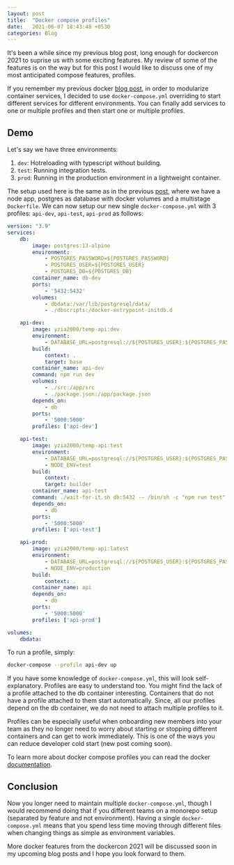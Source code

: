 ```yaml
---
layout: post
title:  "Docker compose profiles"
date:   2021-06-07 18:43:48 +0530
categories: Blog
---
```


It's been a while since my previous blog post, long enough for dockercon 2021
to suprise us with some exciting features. My review of some of the features is
on the way but for this post I would like to discuss one of my most anticipated compose
features, profiles.

If you remember my previous docker [blog post](https://yzia2000.github.io/blog/2021/01/15/docker-postgres-node.html), 
in order to modularize container services, I decided to use `docker-compose.yml` overriding to start different
services for different environments. You can finally add services to one or multiple profiles and then
start one or multiple profiles.

## Demo
Let's say we have three environments: 
1. `dev`: Hotreloading with typescript without building.
2. `test`: Running integration tests. 
3. `prod`: Running in the production environment in a lightweight container. 

The setup used here is the same as in the previous [post](https://yzia2000.github.io/blog/2021/01/15/docker-postgres-node.html),
where we have a node app, postgres as database with docker volumes and a multistage `Dockerfile`.
We can now setup our new single `docker-compose.yml` with 3 profiles: `api-dev`, `api-test`, `api-prod`
as follows:
```yml
version: "3.9"
services:
    db:
        image: postgres:13-alpine
        environment:
            - POSTGRES_PASSWORD=${POSTGRES_PASSWORD}
            - POSTGRES_USER=${POSTGRES_USER}
            - POSTGRES_DB=${POSTGRES_DB}
        container_name: db-dev
        ports: 
            - '5432:5432'
        volumes:
            - dbdata:/var/lib/postgresql/data/
            - ./dbscripts:/docker-entrypoint-initdb.d

    api-dev:
        image: yzia2000/temp-api:dev
        environment:
            - DATABASE_URL=postgresql://${POSTGRES_USER}:${POSTGRES_PASSWORD}@db:5432/${POSTGRES_DB}
        build:
            context: .
            target: base
        container_name: api-dev
        command: npm run dev
        volumes:
            - ./src:/app/src
            - ./package.json:/app/package.json
        depends_on:
            - db
        ports:
            - '5000:5000'
        profiles: ['api-dev']

    api-test:
        image: yzia2000/temp-api:test
        environment:
            - DATABASE_URL=postgresql://${POSTGRES_USER}:${POSTGRES_PASSWORD}@db:5432/${POSTGRES_DB}
            - NODE_ENV=test
        build:
            context: .
            target: builder
        container_name: api-test
        command: ./wait-for-it.sh db:5432 -- /bin/sh -c "npm run test"
        depends_on:
            - db
        ports:
            - '5000:5000'
        profiles: ['api-test']

    api-prod:
        image: yzia2000/temp-api:latest
        environment:
            - DATABASE_URL=postgresql://${POSTGRES_USER}:${POSTGRES_PASSWORD}@db:5432/${POSTGRES_DB}
            - NODE_ENV=production
        build:
            context: .
        container_name: api
        depends_on:
            - db
        ports:
            - '5000:5000'
        profiles: ['api-prod']

volumes:
    dbdata:
```

To run a profile, simply:
```sh
docker-compose --profile api-dev up
```

If you have some knowledge of `docker-compose.yml`, this will look self-explanatory. Profiles
are easy to understand too. You might find the lack of a profile attached to the db container
interesting. Containers that do not have a profile attached to them start automatically. Since, all
our profiles depend on the db container, we do not need to attach multiple profiles to it. 

Profiles can be especially useful when onboarding new members into your team as they no longer need
to worry about starting or stopping different containers and can get to work immediately. This is
one of the ways you can reduce developer cold start (new post coming soon).

To learn more about docker compose profiles you can read the docker [documentation](https://docs.docker.com/compose/profiles/).

## Conclusion
Now you longer need to maintain multiple `docker-compose.yml`, though I would recommend
doing that if you different teams on a monorepo setup (separated by feature and not environment).
Having a single `docker-compose.yml` means that you spend less time moving through different files
when changing things as simple as environment variables.

More docker features from the dockercon 2021 will be discussed soon in my upcoming blog posts
and I hope you look forward to them.
